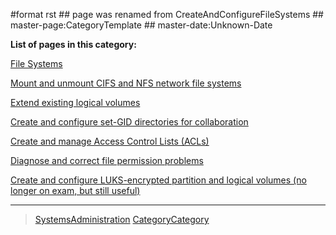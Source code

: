 \#format rst \#\# page was renamed from CreateAndConfigureFileSystems \#\# master-page:CategoryTemplate \#\# master-date:Unknown-Date

**List of pages in this category:**

[File Systems](../FileSystems)

[Mount and unmount CIFS and NFS network file systems](../NetworkFileSystems)

[Extend existing logical volumes](../ExtendingLogicalVolumes)

[Create and configure set-GID directories for collaboration](../SetGID)

[Create and manage Access Control Lists (ACLs)](../AccessControlLists)

[Diagnose and correct file permission problems](../FilePermissionsTroubleshooting)

[Create and configure LUKS-encrypted partition and logical volumes (no longer on exam, but still useful)](../LUKS)

* * * * *

> [SystemsAdministration](../SystemsAdministration) [CategoryCategory](../CategoryCategory)
